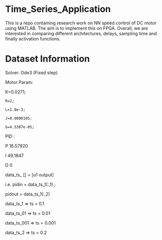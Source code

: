 # Time_Series_Application
This is a repo containing research work on NN speed control of DC motor using MATLAB. The aim is to implement this on FPGA. 
Overall, we are interested in comparing different architectures, delays, sampling time and finally activation functions.


# Dataset Information
Solver: Ode3 (Fixed step)

Motor Param:

 K=0.0271; 
 
    R=2; 
    
    L=1.8e-3; 
    
    J=0.0000105; 
    
    b=4.5307e-05;  
    
PID :

P 16.57920

I 49.1847

D 0


data_ts_ [] = [u1 output]

i.e. pidin = data_ts_1(:,1) ;

pidout = data_ts_1(:,2) 

data_ts_1 => ts = 0.1

data_ts_01 => ts = 0.01

data_ts_001 => ts = 0.001

data_ts_2 => ts = 0.2
